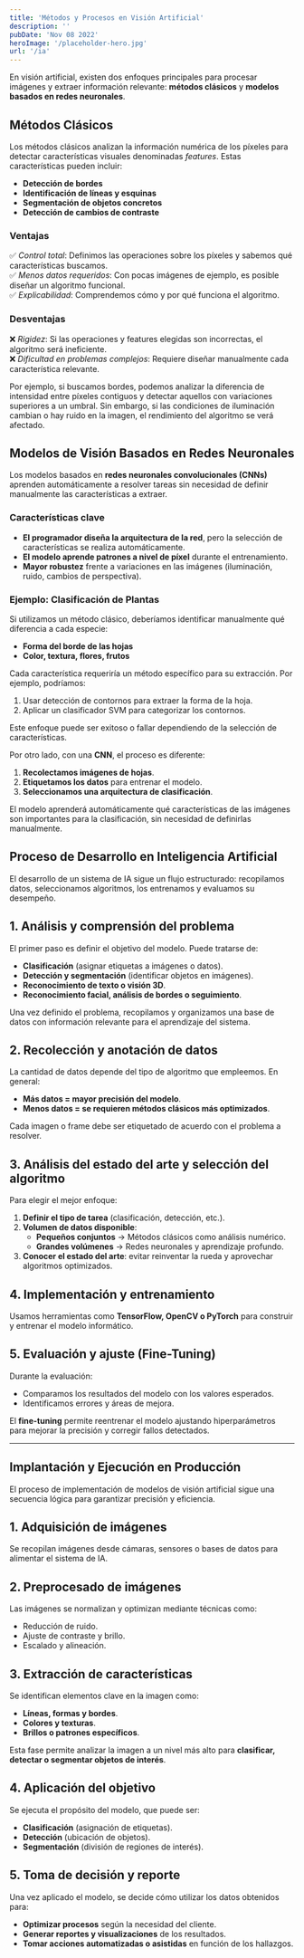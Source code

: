 ```yaml
---
title: 'Métodos y Procesos en Visión Artificial'
description: ''
pubDate: 'Nov 08 2022'
heroImage: '/placeholder-hero.jpg'
url: '/ia'
---
```


En visión artificial, existen dos enfoques principales para procesar imágenes y extraer información relevante: **métodos clásicos** y **modelos basados en redes neuronales**.

## Métodos Clásicos

Los métodos clásicos analizan la información numérica de los píxeles para detectar características visuales denominadas _features_. Estas características pueden incluir:

- **Detección de bordes**
- **Identificación de líneas y esquinas**
- **Segmentación de objetos concretos**
- **Detección de cambios de contraste**

### Ventajas

✅ _Control total_: Definimos las operaciones sobre los píxeles y sabemos qué características buscamos.  
✅ _Menos datos requeridos_: Con pocas imágenes de ejemplo, es posible diseñar un algoritmo funcional.  
✅ _Explicabilidad_: Comprendemos cómo y por qué funciona el algoritmo.

### Desventajas

❌ _Rigidez_: Si las operaciones y features elegidas son incorrectas, el algoritmo será ineficiente.  
❌ _Dificultad en problemas complejos_: Requiere diseñar manualmente cada característica relevante.

Por ejemplo, si buscamos bordes, podemos analizar la diferencia de intensidad entre píxeles contiguos y detectar aquellos con variaciones superiores a un umbral. Sin embargo, si las condiciones de iluminación cambian o hay ruido en la imagen, el rendimiento del algoritmo se verá afectado.

## Modelos de Visión Basados en Redes Neuronales

Los modelos basados en **redes neuronales convolucionales (CNNs)** aprenden automáticamente a resolver tareas sin necesidad de definir manualmente las características a extraer.

### Características clave

- **El programador diseña la arquitectura de la red**, pero la selección de características se realiza automáticamente.
- **El modelo aprende patrones a nivel de píxel** durante el entrenamiento.
- **Mayor robustez** frente a variaciones en las imágenes (iluminación, ruido, cambios de perspectiva).

### Ejemplo: Clasificación de Plantas

Si utilizamos un método clásico, deberíamos identificar manualmente qué diferencia a cada especie:

- **Forma del borde de las hojas**
- **Color, textura, flores, frutos**

Cada característica requeriría un método específico para su extracción. Por ejemplo, podríamos:

1. Usar detección de contornos para extraer la forma de la hoja.
2. Aplicar un clasificador SVM para categorizar los contornos.

Este enfoque puede ser exitoso o fallar dependiendo de la selección de características.

Por otro lado, con una **CNN**, el proceso es diferente:

1. **Recolectamos imágenes de hojas**.
2. **Etiquetamos los datos** para entrenar el modelo.
3. **Seleccionamos una arquitectura de clasificación**.

El modelo aprenderá automáticamente qué características de las imágenes son importantes para la clasificación, sin necesidad de definirlas manualmente.

## Proceso de Desarrollo en Inteligencia Artificial

El desarrollo de un sistema de IA sigue un flujo estructurado: recopilamos datos, seleccionamos algoritmos, los entrenamos y evaluamos su desempeño.

## 1. Análisis y comprensión del problema

El primer paso es definir el objetivo del modelo. Puede tratarse de:

- **Clasificación** (asignar etiquetas a imágenes o datos).
- **Detección y segmentación** (identificar objetos en imágenes).
- **Reconocimiento de texto o visión 3D**.
- **Reconocimiento facial, análisis de bordes o seguimiento**.

Una vez definido el problema, recopilamos y organizamos una base de datos con información relevante para el aprendizaje del sistema.

## 2. Recolección y anotación de datos

La cantidad de datos depende del tipo de algoritmo que empleemos. En general:

- **Más datos = mayor precisión del modelo**.
- **Menos datos = se requieren métodos clásicos más optimizados**.

Cada imagen o frame debe ser etiquetado de acuerdo con el problema a resolver.

## 3. Análisis del estado del arte y selección del algoritmo

Para elegir el mejor enfoque:

1. **Definir el tipo de tarea** (clasificación, detección, etc.).
2. **Volumen de datos disponible**:
   - **Pequeños conjuntos** → Métodos clásicos como análisis numérico.
   - **Grandes volúmenes** → Redes neuronales y aprendizaje profundo.
3. **Conocer el estado del arte**: evitar reinventar la rueda y aprovechar algoritmos optimizados.

## 4. Implementación y entrenamiento

Usamos herramientas como **TensorFlow, OpenCV o PyTorch** para construir y entrenar el modelo informático.

## 5. Evaluación y ajuste (Fine-Tuning)

Durante la evaluación:

- Comparamos los resultados del modelo con los valores esperados.
- Identificamos errores y áreas de mejora.

El **fine-tuning** permite reentrenar el modelo ajustando hiperparámetros para mejorar la precisión y corregir fallos detectados.

---

## Implantación y Ejecución en Producción

El proceso de implementación de modelos de visión artificial sigue una secuencia lógica para garantizar precisión y eficiencia.

## 1. Adquisición de imágenes

Se recopilan imágenes desde cámaras, sensores o bases de datos para alimentar el sistema de IA.

## 2. Preprocesado de imágenes

Las imágenes se normalizan y optimizan mediante técnicas como:

- Reducción de ruido.
- Ajuste de contraste y brillo.
- Escalado y alineación.

## 3. Extracción de características

Se identifican elementos clave en la imagen como:

- **Líneas, formas y bordes**.
- **Colores y texturas**.
- **Brillos o patrones específicos**.

Esta fase permite analizar la imagen a un nivel más alto para **clasificar, detectar o segmentar objetos de interés**.

## 4. Aplicación del objetivo

Se ejecuta el propósito del modelo, que puede ser:

- **Clasificación** (asignación de etiquetas).
- **Detección** (ubicación de objetos).
- **Segmentación** (división de regiones de interés).

## 5. Toma de decisión y reporte

Una vez aplicado el modelo, se decide cómo utilizar los datos obtenidos para:

- **Optimizar procesos** según la necesidad del cliente.
- **Generar reportes y visualizaciones** de los resultados.
- **Tomar acciones automatizadas o asistidas** en función de los hallazgos.

<!--
![Ejemplo de flujo de procesamiento](https://cdn.educalms.com/VzR2OSUyQmI4N0RlM0d0MW90UjU5SjRBJTNEJTNE-1721386059.png?Expires=1739942067&Signature=xwzLj7ga5AzPU7FLqknHebhIiPuYVQ97rZKLWI1sbQWpQUrbk6HlcZMnmOfpCSDhClZaIidV435vJAB6Q1vjIYNmoX1ChfgDLSWa1DImkAlWV0aq~4hppePCg7ax7TnTPAX7nhVhezfVYM0jHMF-6pTge8h~TRzcJRQaNEV6ccta3irunfEMfKZ3b0X73jrMLze98hw8Pu5YxlXieguAhmBCb5yjrzfo5ErA6VFhCinE29DyqS4xLXOzpmW5fJ7Ji9TkBN1oBkvdLXmvvn3vp60gFcpReGKbzY-JNHOrk88pCRmrohnO3IaW2V7y7aSAyMxywk6WrBo~qjZfTjiOJg__&Key-Pair-Id=K2XVTQ1784SQT0)
-->
